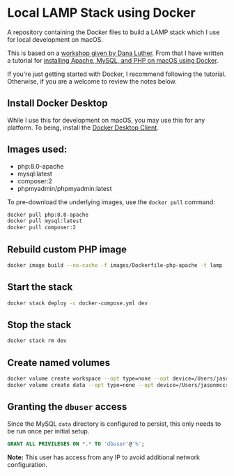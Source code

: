 # Local LAMP Stack using Docker
A repository containing the Docker files to build a LAMP stack which I use for local development on macOS.

This is based on a [workshop given by Dana Luther](https://github.com/DanaLuther/HOD-Lemp-or-Lamp-stack). From that I have written a tutorial for [installing Apache, MySQL, and PHP on macOS using Docker](https://jasonmccreary.me/articles/install-apache-php-mysql-macos-docker-local-development/).

If you're just getting started with Docker, I recommend following the tutorial. Otherwise, if you are a welcome to review the notes below.


## Install Docker Desktop
While I use this for development on macOS, you may use this for any platform. To being, install the [Docker Desktop Client](https://www.docker.com/products/docker-desktop).


## Images used:
- php:8.0-apache
- mysql:latest
- composer:2
- phpmyadmin/phpmyadmin:latest

To pre-download the underlying images, use the `docker pull` command:

```sh
docker pull php:8.0-apache
docker pull mysql:latest
docker pull composer:2
```

## Rebuild custom PHP image
```sh
docker image build --no-cache -f images/Dockerfile-php-apache -t lamp .
```

## Start the stack
```sh
docker stack deploy -c docker-compose.yml dev
```

## Stop the stack
```sh
docker stack rm dev
```

## Create named volumes
```sh
docker volume create workspace --opt type=none --opt device=/Users/jasonmccreary/workspace --opt o=bind
docker volume create data --opt type=none --opt device=/Users/jasonmccreary/data --opt o=bind
```

## Granting the `dbuser` access
Since the MySQL `data` directory is configured to persist, this only needs to be run once per initial setup.


```sql
GRANT ALL PRIVILEGES ON *.* TO 'dbuser'@'%';
```

**Note:** This user has access from any IP to avoid additional network configuration.
